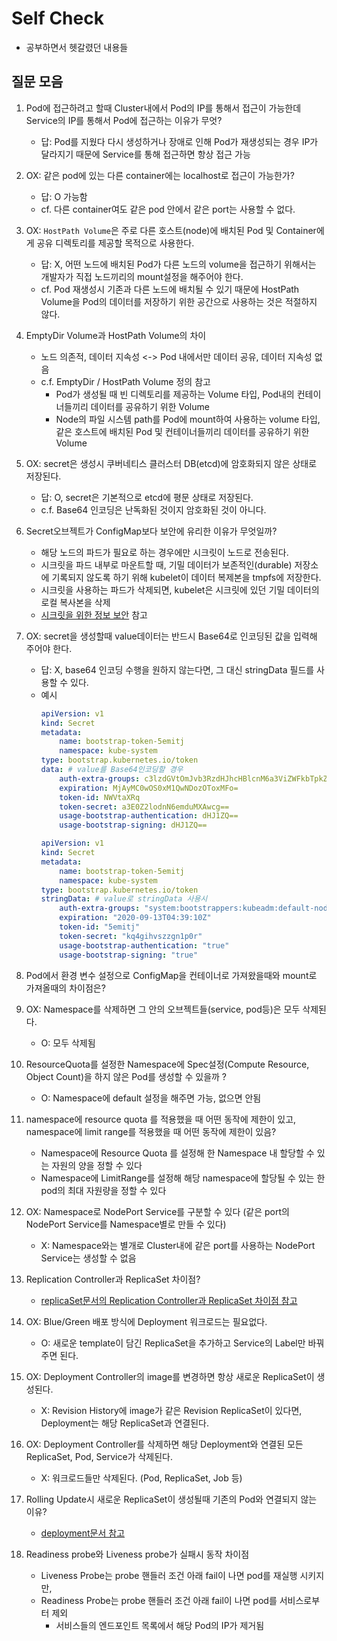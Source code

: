 # Self Check
* 공부하면서 헷갈렸던 내용들

## 질문 모음
1. Pod에 접근하려고 할때 Cluster내에서 Pod의 IP를 통해서 접근이 가능한데 Service의 IP를 통해서 Pod에 접근하는 이유가 무엇?
   * 답: Pod를 지웠다 다시 생성하거나 장애로 인해 Pod가 재생성되는 경우 IP가 달라지기 때문에 Service를 통해 접근하면 항상 접근 가능
2. OX: 같은 pod에 있는 다른 container에는 localhost로 접근이 가능한가?
   * 답: O 가능함
   * cf. 다른 container여도 같은 pod 안에서 같은 port는 사용할 수 없다. 
3. OX: `HostPath Volume`은 주로 다른 호스트(node)에 배치된 Pod 및 Container에게 공유 디렉토리를 제공할 목적으로 사용한다.
   * 답: X, 어떤 노드에 배치된 Pod가 다른 노드의 volume을 접근하기 위해서는 개발자가 직접 노드끼리의 mount설정을 해주어야 한다.
   * cf. Pod 재생성시 기존과 다른 노드에 배치될 수 있기 때문에 HostPath Volume을 Pod의 데이터를 저장하기 위한 공간으로 사용하는 것은 적절하지 않다.
4. EmptyDir Volume과 HostPath Volume의 차이
   * 노드 의존적, 데이터 지속성 <-> Pod 내에서만 데이터 공유, 데이터 지속성 없음
   * c.f. EmptyDir / HostPath Volume 정의 참고
     * Pod가 생성될 때 빈 디렉토리를 제공하는 Volume 타입, Pod내의 컨테이너들끼리 데이터를 공유하기 위한 Volume
     * Node의 파일 시스템 path를 Pod에 mount하여 사용하는 volume 타입, 같은 호스트에 배치된 Pod 및 컨테이너들끼리 데이터를 공유하기 위한 Volume
5. OX: secret은 생성시 쿠버네티스 클러스터 DB(etcd)에 암호화되지 않은 상태로 저장된다.
   * 답: O, secret은 기본적으로 etcd에 평문 상태로 저장된다.
   * c.f. Base64 인코딩은 난독화된 것이지 암호화된 것이 아니다.
6. Secret오브젝트가 ConfigMap보다 보안에 유리한 이유가 무엇일까?
   * 해당 노드의 파드가 필요로 하는 경우에만 시크릿이 노드로 전송된다.
   * 시크릿을 파드 내부로 마운트할 때, 기밀 데이터가 보존적인(durable) 저장소에 기록되지 않도록 하기 위해 kubelet이 데이터 복제본을 tmpfs에 저장한다.
   * 시크릿을 사용하는 파드가 삭제되면, kubelet은 시크릿에 있던 기밀 데이터의 로컬 복사본을 삭제
   * [시크릿을 위한 정보 보안](https://kubernetes.io/ko/docs/concepts/configuration/secret/) 참고
7. OX: secret을 생성할때 value데이터는 반드시 Base64로 인코딩된 값을 입력해 주어야 한다.
   * 답: X, base64 인코딩 수행을 원하지 않는다면, 그 대신 stringData 필드를 사용할 수 있다.
   * 예시
     ~~~yaml
     apiVersion: v1
     kind: Secret
     metadata:
         name: bootstrap-token-5emitj
         namespace: kube-system
     type: bootstrap.kubernetes.io/token
     data: # value를 Base64인코딩할 경우
         auth-extra-groups: c3lzdGVtOmJvb3RzdHJhcHBlcnM6a3ViZWFkbTpkZWZhdWx0LW5vZGUtdG9rZW4=
         expiration: MjAyMC0wOS0xM1QwNDozOToxMFo=
         token-id: NWVtaXRq
         token-secret: a3E0Z2lodnN6emduMXAwcg==
         usage-bootstrap-authentication: dHJ1ZQ==
         usage-bootstrap-signing: dHJ1ZQ==
     ~~~
     ~~~yaml
     apiVersion: v1
     kind: Secret
     metadata:
         name: bootstrap-token-5emitj
         namespace: kube-system
     type: bootstrap.kubernetes.io/token
     stringData: # value로 stringData 사용시
         auth-extra-groups: "system:bootstrappers:kubeadm:default-node-token"
         expiration: "2020-09-13T04:39:10Z"
         token-id: "5emitj"
         token-secret: "kq4gihvszzgn1p0r"
         usage-bootstrap-authentication: "true"
         usage-bootstrap-signing: "true"
     ~~~
8. Pod에서 환경 변수 설정으로 ConfigMap을 컨테이너로 가져왔을때와 mount로 가져올때의 차이점은?
9. OX: Namespace를 삭제하면 그 안의 오브젝트들(service, pod등)은 모두 삭제된다.
   * O: 모두 삭제됨
10. ResourceQuota를 설정한 Namespace에 Spec설정(Compute Resource, Object Count)을 하지 않은 Pod를 생성할 수 있을까 ?
    * O: Namespace에 default 설정을 해주면 가능, 없으면 안됨
11. namespace에 resource quota 를 적용했을 때 어떤 동작에 제한이 있고, namespace에 limit range를 적용했을 때 어떤 동작에 제한이 있음?
    * Namespace에 Resource Quota 를 설정해 한 Namespace 내 할당할 수 있는 자원의 양을 정할 수 있다
    * Namespace에 LimitRange를 설정해 해당 namespace에 할당될 수 있는 한 pod의 최대 자원량을 정할 수 있다
12. OX: Namespace로 NodePort Service를 구분할 수 있다 (같은 port의 NodePort Service를 Namespace별로 만들 수 있다)
    * X: Namespace와는 별개로 Cluster내에 같은 port를 사용하는 NodePort Service는 생성할 수 없음
13. Replication Controller과 ReplicaSet 차이점?
    * [replicaSet문서의 Replication Controller과 ReplicaSet 차이점 참고](/kubernetes-study/k8s-basic/section-05/1.ReplicaSet/replicaSet.md)
14. OX: Blue/Green 배포 방식에 Deployment 워크로드는 필요없다.
    * O: 새로운 template이 담긴 ReplicaSet을 추가하고 Service의 Label만 바꿔주면 된다.
15. OX: Deployment Controller의 image를 변경하면 항상 새로운 ReplicaSet이 생성된다.
    * X: Revision History에 image가 같은 Revision ReplicaSet이 있다면, Deployment는 해당 ReplicaSet과 연결된다.
16. OX: Deployment Controller를 삭제하면 해당 Deployment와 연결된 모든 ReplicaSet, Pod, Service가 삭제된다.
    * X: 워크로드들만 삭제된다. (Pod, ReplicaSet, Job 등)
17. Rolling Update시 새로운 ReplicaSet이 생성될때 기존의 Pod와 연결되지 않는 이유?
    * [deployment문서 참고](/kubernetes-study/k8s-basic/section-05/2.Deployment/deployment.md)

18. Readiness probe와 Liveness probe가 실패시 동작 차이점
    * Liveness Probe는 probe 핸들러 조건 아래 fail이 나면 pod를 재실행 시키지만,
    * Readiness Probe는 probe 핸들러 조건 아래 fail이 나면 pod를 서비스로부터 제외
      * 서비스들의 엔드포인트 목록에서 해당 Pod의 IP가 제거됨